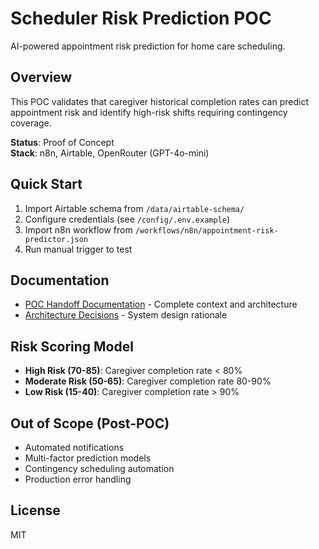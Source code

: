 # Scheduler Risk Prediction POC

AI-powered appointment risk prediction for home care scheduling.

## Overview

This POC validates that caregiver historical completion rates can predict appointment risk and identify high-risk shifts requiring contingency coverage.

**Status**: Proof of Concept  
**Stack**: n8n, Airtable, OpenRouter (GPT-4o-mini)

## Quick Start

1. Import Airtable schema from `/data/airtable-schema/`
2. Configure credentials (see `/config/.env.example`)
3. Import n8n workflow from `/workflows/n8n/appointment-risk-predictor.json`
4. Run manual trigger to test

## Documentation

- [POC Handoff Documentation](docs/poc-handoff.md) - Complete context and architecture
- [Architecture Decisions](docs/architecture.md) - System design rationale

## Risk Scoring Model

- **High Risk (70-85)**: Caregiver completion rate < 80%
- **Moderate Risk (50-65)**: Caregiver completion rate 80-90%
- **Low Risk (15-40)**: Caregiver completion rate > 90%

## Out of Scope (Post-POC)

- Automated notifications
- Multi-factor prediction models
- Contingency scheduling automation
- Production error handling

## License

MIT